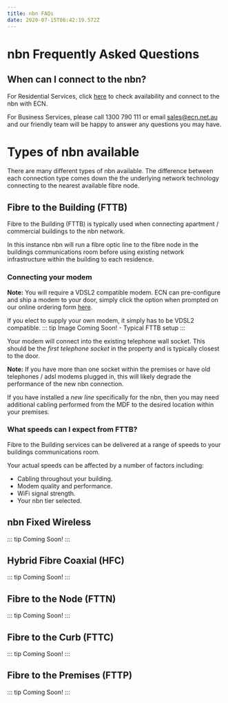 ```yaml
---
title: nbn FAQs
date: 2020-07-15T06:42:19.572Z
---
```

# nbn Frequently Asked Questions

## When can I connect to the nbn?

For Residential Services, click <a href="https://ecn.net.au/home-solutions/">here</a> to check availability and connect to the nbn with ECN.

For Business Services, please call 1300 790 111 or email <a href="mailto:sales@ecn.net.au?&subject=New%20NBN%20Enquiry" target="_top">sales@ecn.net.au</a> and our friendly team will be happy to answer any questions you may have.

# Types of nbn available

There are many different types of nbn available. The difference between each connection type comes down the the underlying network technology connecting to the nearest available fibre node.

## Fibre to the Building (FTTB)

Fibre to the Building (FTTB) is typically used when connecting apartment / commercial buildings to the nbn network.

In this instance nbn will run a fibre optic line to the fibre node in the buildings communications room before using existing network infrastructure within the building to each residence.

### Connecting your modem

**Note:** You will require a VDSL2 compatible modem. ECN can pre-configure and ship a modem to your door, simply click the option when prompted on our online ordering form <a href="https://ecn.net.au/home-solutions/">here</a>.

If you elect to supply your own modem, it simply has to be VDSL2 compatible.
::: tip
Image Coming Soon! - Typical FTTB setup
:::

Your modem will connect into the existing telephone wall socket. This should be the _first telephone socket_ in the property and is typically closest to the door.

**Note:** If you have more than one socket within the premises or have old telephones / adsl modems plugged in, this will likely degrade the performance of the new nbn connection.

If you have installed a _new line_ specifically for the nbn, then you may need additional cabling performed from the MDF to the desired location within your premises.

### What speeds can I expect from FTTB?

Fibre to the Building services can be delivered at a range of speeds to your buildings communications room.

Your actual speeds can be affected by a number of factors including:

* Cabling throughout your building.
* Modem quality and performance.
* WiFi signal strength.
* Your nbn tier selected.



## nbn Fixed Wireless
::: tip
Coming Soon!
:::
## Hybrid Fibre Coaxial (HFC)
::: tip
Coming Soon!
:::
## Fibre to the Node (FTTN)
::: tip
Coming Soon!
:::
## Fibre to the Curb (FTTC)
::: tip
Coming Soon!
:::
## Fibre to the Premises (FTTP)
::: tip
Coming Soon!
:::
